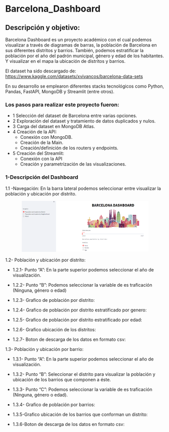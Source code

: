 
# Barcelona_Dashboard

## Descripción y objetivo:
Barcelona Dashboard es un proyecto académico con el cual podemos visualizar a través de diagramas de barras, la población de Barcelona en sus diferentes distritos y barrios. También, podemos estratificar la población por el año del padrón municipal, género y edad de los habitantes. Y visualizar en el mapa la ubicación de distritos y barrios.

El dataset ha sido descargado de: https://www.kaggle.com/datasets/xvivancos/barcelona-data-sets

En su desarrollo se emplearon diferentes stacks tecnológicos como Python, Pandas, FastAPI, MongoDB y Streamlit (entre otros).

### Los pasos para realizar este proyecto fueron:
- 1 Selección del dataset de Barcelona entre varias opciones.
- 2 Exploración del dataset y tratamiento de datos duplicados y nulos.
- 3 Carga del dataset en MongoDB Atlas.
- 4 Creación de la API:
    - Conexión con MongoDB.
    - Creación de la Main.
    - Creación/definición de los routers y endpoints.
- 5 Creación del Streamlit:
    - Conexión con la API
    - Creación y parametrización de las visualizaciones.


### 1-Descripción del Dashboard

1.1 -Navegación:
    En la barra lateral podemos seleccionar entre visualizar la población y ubicación por distrito.


<p align="center">
  <img src="https://raw.githubusercontent.com/luism1988/Barcelona_dashboard/main/img_readme/db1.png?token=GHSAT0AAAAAAB5ILY6AOKUSCYCSKQ2SAFPEZAA6S3Q" width="400">
</p>
     
1.2- Población y ubicación por distrito:

- 1.2.1- Punto “A”: En la parte superior podemos seleccionar el año de visualización.

- 1.2.2- Punto “B”: Podemos seleccionar la variable de es traficación (Ninguna, género o edad)

- 1.2.3- Grafico de población por distrito:

- 1.2.4- Grafico de población por distrito estratificado por genero:

- 1.2.5- Grafico de población por distrito estratificado por edad:

- 1.2.6- Grafico ubicación de los distritos:

- 1.2.7- Boton de descarga de los datos en formato csv:

1.3- Población y ubicación por barrio:
- 1.3.1- Punto “A”: En la parte superior podemos seleccionar el año de visualización.

- 1.3.2- Punto “B”: Seleccionar el distrito para visualizar la población y ubicación de los barrios que componen a éste.

- 1.3.3- Punto “C”: Podemos seleccionar la variable de es traficación (Ninguna, género o edad).

- 1.3.4- Grafico de población por barrios:

- 1.3.5-Grafico ubicación de los barrios que conforman un distrito:

- 1.3.6-Boton de descarga de los datos en formato csv:

